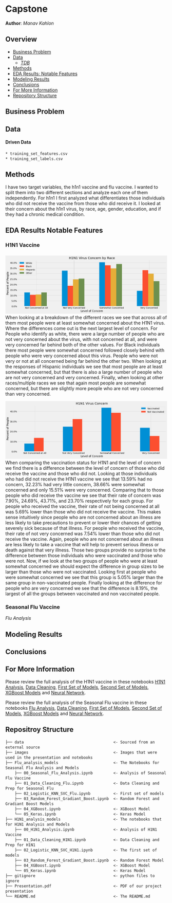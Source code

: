 # Capstone
 
**Author**: *Manav Kahlon*
  
## Overview
- [Business Problem](#Business-Problem)
- [Data](#Data)
   - [*TDB*](./data)
- [Methods](#Methods)
- [EDA Results: Notable Features](#EDA-Results-Notable-Features) 
- [Modeling Results](#Modeling-Results)
- [Conclusions](#Conclusions)
- [For More Information](#For-More-Information)
- [Repository Structure](#Repositroy-Structure)
  

## Business Problem

 
## Data


 #### Driven Data
    * training_set_features.csv
    * training_set_labels.csv
    
   
## Methods
I have two target variables, the h1n1 vaccine and flu vaccine. I wanted to split them into two different sections and analyze each one of them independently. For h1n1 I first analyzed what differentiates those individuals who did not receive the vaccine from those who did receive it. I looked at their concern about the h1n1 virus, by race, age, gender, education, and if they had a chronic medical condition. 
   
## EDA Results Notable Features


### H1N1 Vaccine

#####
![image](./images/H1N1_and_race.png)
When looking at a breakdown of the different races we see that across all of them most people were at least somewhat concerned about the H1N1 virus. Where the differences come out is the next largest level of concern. For People who identify as white, there were a large number of people who are not very concerned about the virus, with not concerned at all, and were very concerned far behind both of the other values. For Black individuals there most people were somewhat concerned followed closely behind with people who were very concerned about this virus. People who were not very or not at all concerned being far behind the other two. When looking at the responses of Hispanic individuals we see that most people are at least somewhat concerned, but that there is also a large number of people who are not very concerned and very concerned. Finally, when looking at other races/multiple races we see that again most people are somewhat concerned, but there are slightly more people who are not very concerned than very concerned.

![image](./images/H1N1_concern_vaccination.png)
When comparing the vaccination status for H1N1 and the level of concern we find there is a difference between the level of concern of those who did receive the vaccine and those who did not. Looking at those individuals who had did not receive the H1N1 vaccine we see that 13.59% had no concern, 32.23% had very little concern, 38.66% were somewhat concerned and only 15.51% were very concerned. Comparing that to those people who did receive the vaccine we see that their rate of concern was 7.90%, 24.69%, 43.71%, and 23.70% respectively for each group. For people who received the vaccine, their rate of not being concerned at all was 5.69% lower than those who did not receive the vaccine. This makes sense intuitively since people who are not concerned about an illness are less likely to take precautions to prevent or lower their chances of getting severely sick because of that illness. For people who received the vaccine, their rate of not very concerned was 7.54% lower than those who did not receive the vaccine. Again, people who are not concerned about an illness are less likely to take a vaccine that will help to prevent serious illness or death against that very illness. Those two groups provide no surprise to the difference between those individuals who were vaccinated and those who were not. Now, if we look at the two groups of people who were at least somewhat concerned we should expect the difference in group sizes to be larger than those who were not vaccinated. Looking first at people who were somewhat concerned we see that this group is 5.05% larger than the same group in non-vaccinated people. Finally looking at the difference for people who are very concerned we see that the difference is 8.19%, the largest of all the groups between vaccinated and non vaccinated people.


### Seasonal Flu Vaccine
*Flu Analysis*
 
## Modeling Results

    
## Conclusions


    
    
## For More Information
Please review the full analysis of the H1N1 vaccine in these notebooks [H1N1 Analysis](./H1N1_analysis_models/00_H1N1_Analysis.ipynb), [Data Cleaning](./H1N1_analysis_models/01_Data_Cleaning_H1N1.ipynb), [First Set of Models](./H1N1_analysis_models/02_Logistic_KNN_SVC_H1N1.ipynb), [Second Set of Models](./H1N1_analysis_models/03_Random_Forest_Gradiant_Boost.ipynb), [XGBoost Models](./H1N1_analysis_models/04_XGBoost.ipynb) and [Neural Network](./H1N1_analysis_models/05_Keras.ipynb).

Please review the full analysis of the Seasonal Flu vaccine in these notebooks [Flu Analysis](./Flu_analysis_models/00_Seasonal_Flu_Analysis.ipynb), [Data Cleaning](./Flu_analysis_models/01_Data_Cleaning_H1N1.ipynb), [First Set of Models](./Flu_analysis_models/02_Logistic_KNN_SVC_H1N1.ipynb), [Second Set of Models](./Flu_analysis_models/03_Random_Forest_Gradiant_Boost.ipynb), [XGBoost Models](./Flu_analysis_models/04_XGBoost.ipynb) and [Neural Network](./Flu_analysis_models/05_Keras.ipynb).    
    
## Repositroy Structure
```  
├── data                                       <- Sourced from an external source
├── images                                     <- Images that were used in the presentation and notebooks
├── Flu_analysis_models                        <- The Notebooks for Seasonal Flu Analysis and Models
    ├── 00_Seasonal_Flu_Analysis.ipynb         <- Analysis of Seasonal Flu Vaccine  
    ├── 01_Data_Cleaning_Flu.ipynb             <- Data Cleaning and Prep for Seasonal Flu                                   
    ├── 02_Logistic_KNN_SVC_Flu.ipynb          <- First set of models
    ├── 03_Random_Forest_Gradiant_Boost.ipynb  <- Random Forest and Gradiant Boost Models
    ├── 04_XGBoost.ipynb                       <- XGBoost Model
    └── 05_Keras.ipynb                         <- Keras Model 
├── H1N1_analysis_models                       <- The notebooks that for H1N1 Analysis and Models
    ├── 00_H1N1_Analysis.ipynb                 <- Analysis of H1N1 Vaccine
    ├── 01_Data_Cleaning_H1N1.ipynb            <- Data Cleaning and Prep for H1N1
    ├── 02_Logistic_KNN_SVC_H1N1.ipynb         <- The first set of models
    ├── 03_Random_Forest_Gradiant_Boost.ipynb  <- Random Forest Model
    ├── 04_XGBoost.ipynb                       <- XGBoost Model
    └── 05_Keras.ipynb                         <- Keras Model
├── gitignore                                  <- python files to ignore 
├── Presentation.pdf                           <- PDF of our project presentation  
└── README.md                                  <- The README.md
```
